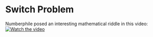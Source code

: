 # Switch Problem

Numberphile posed an interesting mathematical riddle in this video:
[![Watch the video]([https://img.youtube.com/vi/-UBDRX6bk-A/maxresdefault.jpg)](https://youtu.be/-UBDRX6bk-A)

